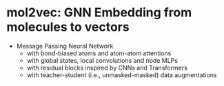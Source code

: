 # mol2vec: GNN Embedding from molecules to vectors

- Message Passing Neural Network
  - with bond-biased atoms and atom-atom attentions
  - with global states, local convolutions and node MLPs
  - with residual blocks inspired by CNNs and Transformers
  - with teacher-student (i.e., unmasked-masked) data augmentations
